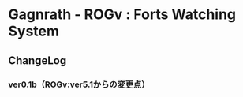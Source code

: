 Gagnrath - ROGv : Forts Watching System
===============

ChangeLog
---------------
### ver0.1b（ROGv:ver5.1からの変更点）
